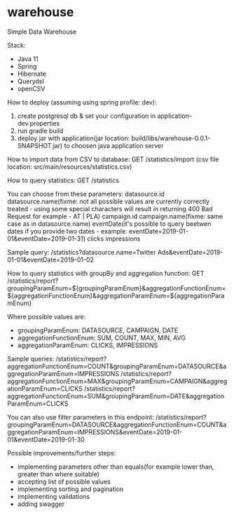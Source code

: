 # warehouse
Simple Data Warehouse

Stack:
- Java 11
- Spring
- Hibernate
- Querydsl
- openCSV

How to deploy (assuming using spring profile: dev):
1) create postgresql db & set your configuration in application-dev.properties
2) run gradle build
3) deploy jar with application(jar location: build/libs/warehouse-0.0.1-SNAPSHOT.jar) to choosen java application server

How to import data from CSV to database:
GET /statistics/import
(csv file location: src/main/resources/statistics.csv)

How to query statistics:
GET /statistics

You can choose from these parameters:
datasource.id
datasource.name(fixme: not all possible values are currently correctly treated - using some special characters will result in returning 400 Bad Request for example - AT | PLA)
campaign.id
campaign.name(fixme: same case as in datasource.name)
eventDate(it's possible to query beetwen dates if you provide two dates - example: eventDate=2019-01-01&eventDate=2019-01-31)
clicks
impressions

Sample query:
/statistics?datasource.name=Twitter Ads&eventDate=2019-01-01&eventDate=2019-01-02


How to query statistics with groupBy and aggregation function:
GET /statistics/report?groupingParamEnum=${groupingParamEnum}&aggregationFunctionEnum=${aggregationFunctionEnum}&aggregationParamEnum=${aggregationParamEnum}

Where possible values are:
- groupingParamEnum: DATASOURCE, CAMPAIGN, DATE
- aggregationFunctionEnum: SUM, COUNT, MAX, MIN, AVG
- aggregationParamEnum: CLICKS, IMPRESSIONS

Sample queries:
/statistics/report?aggregationFunctionEnum=COUNT&groupingParamEnum=DATASOURCE&aggregationParamEnum=IMPRESSIONS
/statistics/report?aggregationFunctionEnum=MAX&groupingParamEnum=CAMPAIGN&aggregationParamEnum=CLICKS
/statistics/report?aggregationFunctionEnum=SUM&groupingParamEnum=DATE&aggregationParamEnum=CLICKS

You can also use filter parameters in this endpoint:
/statistics/report?groupingParamEnum=DATASOURCE&aggregationFunctionEnum=COUNT&aggregationParamEnum=IMPRESSIONS&eventDate=2019-01-01&eventDate=2019-01-30

Possible improvements/further steps:
- implementing parameters other than equals(for example lower than, greater than where suitable)
- accepting list of possible values
- implementing sorting and pagination
- implementing validations
- adding swagger

